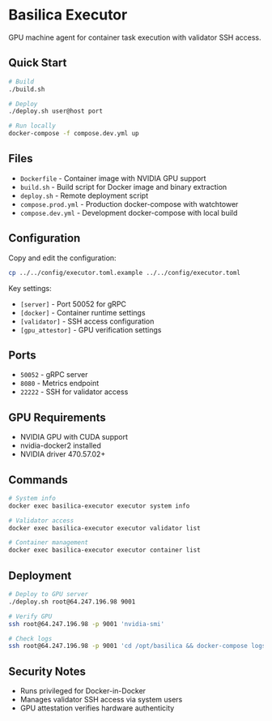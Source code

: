 # Basilica Executor

GPU machine agent for container task execution with validator SSH access.

## Quick Start

```bash
# Build
./build.sh

# Deploy
./deploy.sh user@host port

# Run locally
docker-compose -f compose.dev.yml up
```

## Files

- `Dockerfile` - Container image with NVIDIA GPU support
- `build.sh` - Build script for Docker image and binary extraction
- `deploy.sh` - Remote deployment script
- `compose.prod.yml` - Production docker-compose with watchtower
- `compose.dev.yml` - Development docker-compose with local build

## Configuration

Copy and edit the configuration:
```bash
cp ../../config/executor.toml.example ../../config/executor.toml
```

Key settings:
- `[server]` - Port 50052 for gRPC
- `[docker]` - Container runtime settings
- `[validator]` - SSH access configuration
- `[gpu_attestor]` - GPU verification settings

## Ports

- `50052` - gRPC server
- `8080` - Metrics endpoint
- `22222` - SSH for validator access

## GPU Requirements

- NVIDIA GPU with CUDA support
- nvidia-docker2 installed
- NVIDIA driver 470.57.02+

## Commands

```bash
# System info
docker exec basilica-executor executor system info

# Validator access
docker exec basilica-executor executor validator list

# Container management
docker exec basilica-executor executor container list
```

## Deployment

```bash
# Deploy to GPU server
./deploy.sh root@64.247.196.98 9001

# Verify GPU
ssh root@64.247.196.98 -p 9001 'nvidia-smi'

# Check logs
ssh root@64.247.196.98 -p 9001 'cd /opt/basilica && docker-compose logs -f executor'
```

## Security Notes

- Runs privileged for Docker-in-Docker
- Manages validator SSH access via system users
- GPU attestation verifies hardware authenticity
